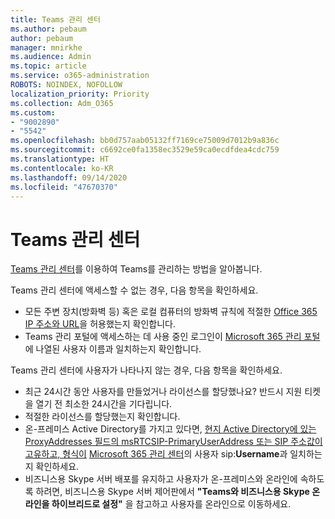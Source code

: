 ```yaml
---
title: Teams 관리 센터
ms.author: pebaum
author: pebaum
manager: mnirkhe
ms.audience: Admin
ms.topic: article
ms.service: o365-administration
ROBOTS: NOINDEX, NOFOLLOW
localization_priority: Priority
ms.collection: Adm_O365
ms.custom:
- "9002890"
- "5542"
ms.openlocfilehash: bb0d757aab05132ff7169ce75009d7012b9a836c
ms.sourcegitcommit: c6692ce0fa1358ec3529e59ca0ecdfdea4cdc759
ms.translationtype: HT
ms.contentlocale: ko-KR
ms.lasthandoff: 09/14/2020
ms.locfileid: "47670370"
---
```

# <a name="teams-admin-center"></a>Teams 관리 센터

[Teams 관리 센터](https://docs.microsoft.com/microsoftteams/manage-teams-skypeforbusiness-admin-center)를 이용하여 Teams를 관리하는 방법을 알아봅니다.

Teams 관리 센터에 액세스할 수 없는 경우, 다음 항목을 확인하세요.

- 모든 주변 장치(방화벽 등) 혹은 로컬 컴퓨터의 방화벽 규칙에 적절한 [Office 365 IP 주소와 URL](https://docs.microsoft.com/Office365/Enterprise/office-365-ip-web-service)을 허용했는지 확인합니다.
- Teams 관리 포털에 액세스하는 데 사용 중인 로그인이 [Microsoft 365 관리 포털](https://admin.microsoft.com/Adminportal/Home?source=applauncher#/users)에 나열된 사용자 이름과 일치하는지 확인합니다.

Teams 관리 센터에 사용자가 나타나지 않는 경우, 다음 항목을 확인하세요.

- 최근 24시간 동안 사용자를 만들었거나 라이선스를 할당했나요? 반드시 지원 티켓을 열기 전 최소한 24시간을 기다립니다.
- 적절한 라이선스를 할당했는지 확인합니다.
- 온-프레미스 Active Directory를 가지고 있다면, [현지 Active Directory에 있는 ProxyAddresses 필드의 msRTCSIP-PrimaryUserAddress 또는 SIP 주소값이 고유하고, 형식이](https://docs.microsoft.com/skypeforbusiness/troubleshoot/online-configuration/msrtcsip-primaryuseraddress-proxyaddaddress) [Microsoft 365 관리 센터](https://admin.microsoft.com/Adminportal/Home?source=applauncher#/users)의 사용자 sip:**Username**과 일치하는지 확인하세요.
- 비즈니스용 Skype 서버 배포를 유지하고 사용자가 온-프레미스와 온라인에 속하도록 하려면, 비즈니스용 Skype 서버 제어판에서 **"Teams와 비즈니스용 Skype 온라인을 하이브리드로 설정"** 을 참고하고 사용자를 온라인으로 이동하세요.
